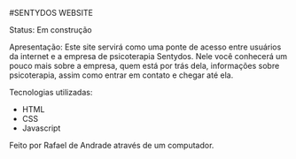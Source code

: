 #SENTYDOS WEBSITE

Status: Em construção

Apresentação: Este site servirá como uma ponte de acesso entre usuários da internet e a empresa de psicoterapia Sentydos. Nele você conhecerá
um pouco mais sobre a empresa, quem está por trás dela, informações sobre psicoterapia, assim como entrar em contato e chegar até ela.

Tecnologias utilizadas:

- HTML
- CSS
- Javascript

Feito por Rafael de Andrade através de um computador.
